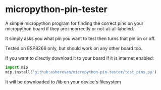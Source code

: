 # micropython-pin-tester

A simple micropython program for finding the correct pins on your micropython board if they are incorrectly or not-at-all labeled.

It simply asks you what pin you want to test then turns that pin on or off.

Tested on ESP8266 only, but should work on any other board too.

If you want to directly download it to your board if it is internet enabled:
```python
import mip
mip.install('github:asherevan/micropython-pin-tester/test_pins.py')
```
It will be downloaded to /lib on your device's filesystem
